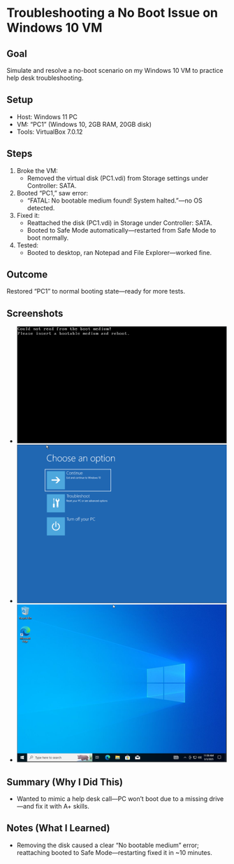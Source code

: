 # Troubleshooting a No Boot Issue on Windows 10 VM

## Goal
Simulate and resolve a no-boot scenario on my Windows 10 VM to practice help desk troubleshooting.

## Setup
- Host: Windows 11 PC
- VM: “PC1” (Windows 10, 2GB RAM, 20GB disk)
- Tools: VirtualBox 7.0.12

## Steps
1. Broke the VM:
   - Removed the virtual disk (PC1.vdi) from Storage settings under Controller: SATA.
2. Booted “PC1,” saw error:
   - “FATAL: No bootable medium found! System halted.”—no OS detected.
3. Fixed it:
   - Reattached the disk (PC1.vdi) in Storage under Controller: SATA.
   - Booted to Safe Mode automatically—restarted from Safe Mode to boot normally.
4. Tested:
   - Booted to desktop, ran Notepad and File Explorer—worked fine.

## Outcome
Restored “PC1” to normal booting state—ready for more tests.

## Screenshots
- ![Error Screen](no-boot-error.png)
- ![Fix in Progress](fix-in-progress.png)
- ![Restored Desktop](restored-desktop.png)

## Summary (Why I Did This)
- Wanted to mimic a help desk call—PC won’t boot due to a missing drive—and fix it with A+ skills.

## Notes (What I Learned)
- Removing the disk caused a clear “No bootable medium” error; reattaching booted to Safe Mode—restarting fixed it in ~10 minutes.
